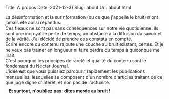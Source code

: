 Title: A propos
Date: 2021-12-31
Slug: about
Url: about.html


<div id="left">
La désinformation et la surinformation (ou ce que j'appelle le bruit)
n'ont jamais été aussi répandus.<br/>
Ces fléaux ne sont pas sans conséquences sur notre vie quotidienne: ils sont une incroyable perte de temps, un obstacle à la diffusion du savoir et de la vérité.
J'ai décidé de prendre ces constats en compte.<br>
Écrire encore du contenu rajoute une couche au bruit existant, certes. Et je ne veux pas traîner en longueur ni faire perdre du temps à quiconque me lirait.<br>
C'est pourquoi les principes de rareté et qualité du contenu sont le fondement du Nectar Journal. <br>
L'idée est que vous puissiez parcourir rapidement les publications mensuelles, lesquelles se composent d'un nombre d'articles traitant de ce que juge digne d'intérêt, et non pas de l'actualité.
<p style="font-weight: bold; margin: 10px;"> 
Et surtout, n'oubliez pas: dites merde au bruit ! <br>
</p>
</div>